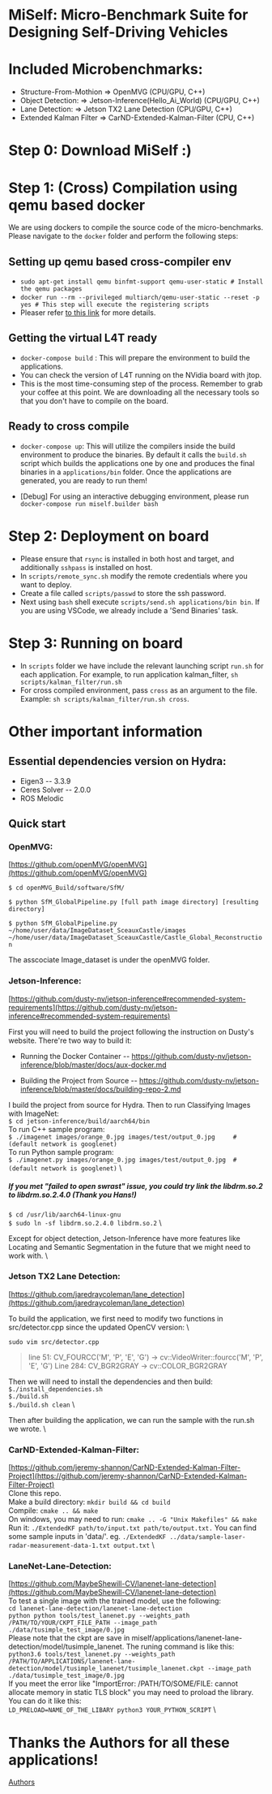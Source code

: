 # MiSelf: Micro-Benchmark Suite for Designing Self-Driving Vehicles
# Included Microbenchmarks:
- Structure-From-Mothion  =>  OpenMVG (CPU/GPU, C++)
- Object Detection:       =>  Jetson-Inference(Hello_Ai_World) (CPU/GPU, C++)
- Lane Detection:         =>  Jetson TX2 Lane Detection (CPU/GPU, C++)
- Extended Kalman Filter => CarND-Extended-Kalman-Filter (CPU, C++)

# Step 0: Download MiSelf :)


# Step 1: (Cross) Compilation using qemu based docker
We are using dockers to compile the source code of the micro-benchmarks. Please navigate to the `docker` folder and perform the following steps:
## Setting up qemu based cross-compiler env
* `sudo apt-get install qemu binfmt-support qemu-user-static # Install the qemu packages`
* `docker run --rm --privileged multiarch/qemu-user-static --reset -p yes # This step will execute the registering scripts`
* Pleaser refer [to this link](https://www.stereolabs.com/docs/docker/building-arm-container-on-x86/) for more details. 

## Getting the virtual L4T ready
* `docker-compose build` : This will prepare the environment to build the applications.
* You can check the version of L4T running on the NVidia board with jtop. 
* This is the most time-consuming step of the process. Remember to grab your coffee at this point. We are downloading all the necessary tools so that you don't have to compile on the board.
<!-- Download the correct cross compiler corresponding to the L4T version from nvidia's website and place it inside the `cross-compiler` folder. Now this folder should look like this:

![](data/folder-layout.jpg) -->
## Ready to cross compile
* `docker-compose up`: This will utilize the compilers inside the build environment to produce the binaries. By default it calls the `build.sh` script which builds the applications one by one and produces the final binaries in a `applications/bin` folder. Once the applications are generated, you are ready to run them!

* [Debug] For using an interactive debugging environment, please run `docker-compose run miself.builder bash`

# Step 2: Deployment on board
* Please ensure that `rsync` is installed in both host and target, and additionally `sshpass` is installed on host. 
* In `scripts/remote_sync.sh` modify the remote credentials where you want to deploy. 
* Create a file called `scripts/passwd` to store the ssh password.
* Next using `bash` shell execute `scripts/send.sh applications/bin bin`. If you are using VSCode, we already include a 'Send Binaries' task.
# Step 3: Running on board
* In `scripts` folder we have include the relevant launching script `run.sh` for each application. For example, to run application kalman_filter, `sh scripts/kalman_filter/run.sh`
* For cross compiled environment, pass `cross` as an argument to the file. Example:  `sh scripts/kalman_filter/run.sh cross`.



# Other important information
## Essential dependencies version on Hydra:
- Eigen3 -- 3.3.9
- Ceres Solver -- 2.0.0
- ROS Melodic

## Quick start
### OpenMVG: 
[https://github.com/openMVG/openMVG](https://github.com/openMVG/openMVG)

`$ cd openMVG_Build/software/SfM/`

`$ python SfM_GlobalPipeline.py [full path image directory] [resulting directory]`          

`$ python SfM_GlobalPipeline.py ~/home/user/data/ImageDataset_SceauxCastle/images ~/home/user/data/ImageDataset_SceauxCastle/Castle_Global_Reconstruction`

The asscociate Image_dataset is under the openMVG folder.

### Jetson-Inference:
[https://github.com/dusty-nv/jetson-inference#recommended-system-requirements](https://github.com/dusty-nv/jetson-inference#recommended-system-requirements)

First you will need to build the project following the instruction on Dusty's website.
There're two way to build it:
- Running the Docker Container  --  https://github.com/dusty-nv/jetson-inference/blob/master/docs/aux-docker.md

- Building the Project from Source  --  https://github.com/dusty-nv/jetson-inference/blob/master/docs/building-repo-2.md


I build the project from source for Hydra.
Then to run Classifying Images with ImageNet: \
`$ cd jetson-inference/build/aarch64/bin` \
To run C++ sample program: \
`$ ./imagenet images/orange_0.jpg images/test/output_0.jpg     # (default network is googlenet)` \
To run Python sample program: \
`$ ./imagenet.py images/orange_0.jpg images/test/output_0.jpg  # (default network is googlenet)` \

##### If you met "failed to open swrast" issue, you could try link the libdrm.so.2 to libdrm.so.2.4.0 (Thank you Hans!)
`$ cd /usr/lib/aarch64-linux-gnu` \
`$ sudo ln -sf libdrm.so.2.4.0 libdrm.so.2` \

Except for object detection, Jetson-Inference have more features like Locating and Semantic Segmentation in the future that we might need to work with. \


### Jetson TX2 Lane Detection:
[https://github.com/jaredraycoleman/lane_detection](https://github.com/jaredraycoleman/lane_detection)

To build the application, we first need to modify two functions in src/detector.cpp since the updated OpenCV version: \

`sudo vim src/detector.cpp`

> line 51: 	CV_FOURCC('M', 'P', 'E', 'G') -> cv::VideoWriter::fourcc('M', 'P', 'E', 'G')
> Line 284:	CV_BGR2GRAY -> cv::COLOR_BGR2GRAY

Then we will need to install the dependencies and then build: \
`$./install_dependencies.sh` \
`$./build.sh` \
`$./build.sh clean` \

Then after building the application, we can run the sample with the run.sh we wrote. \


### CarND-Extended-Kalman-Filter:
[https://github.com/jeremy-shannon/CarND-Extended-Kalman-Filter-Project](https://github.com/jeremy-shannon/CarND-Extended-Kalman-Filter-Project) \
Clone this repo. \
Make a build directory: `mkdir build && cd build` \
Compile: `cmake .. && make` \
On windows, you may need to run: `cmake .. -G "Unix Makefiles" && make` \
Run it: `./ExtendedKF path/to/input.txt path/to/output.txt.` You can find some sample inputs in 'data/'. eg. `./ExtendedKF ../data/sample-laser-radar-measurement-data-1.txt output.txt` \


### LaneNet-Lane-Detection:
[https://github.com/MaybeShewill-CV/lanenet-lane-detection](https://github.com/MaybeShewill-CV/lanenet-lane-detection) \
To test a single image with the trained model, use the following: \
`cd lanenet-lane-detection/lanenet-lane-detection` \
`python python tools/test_lanenet.py --weights_path /PATH/TO/YOUR/CKPT_FILE_PATH --image_path ./data/tusimple_test_image/0.jpg` \
Please note that the ckpt are save in miself/applications/lanenet-lane-detection/model/tusimple_lanenet.
The runing command is like this: \
`python3.6 tools/test_lanenet.py --weights_path /PATH/TO/APPLICATIONS/lanenet-lane-detection/model/tusimple_lanenet/tusimple_lanenet.ckpt --image_path ./data/tusimple_test_image/0.jpg` \
If you meet the error like "ImportError: /PATH/TO/SOME/FILE: cannot allocate memory in static TLS block"
you may need to proload the library. You can do it like this: \
`LD_PRELOAD=NAME_OF_THE_LIBARY python3 YOUR_PYTHON_SCRIPT` \





# Thanks the Authors for all these applications!
[Authors](https://github.com/duttresearchgroup/miself/files/6209700/Authors.txt)
















